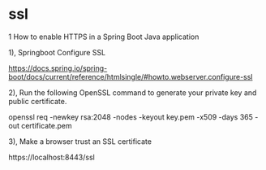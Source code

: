 # ssl
1 How to enable HTTPS in a Spring Boot Java application

1), Springboot Configure SSL

https://docs.spring.io/spring-boot/docs/current/reference/htmlsingle/#howto.webserver.configure-ssl

2), Run the following OpenSSL command to generate your private key and public certificate.

openssl req -newkey rsa:2048 -nodes -keyout key.pem -x509 -days 365 -out certificate.pem

3), Make a browser trust an SSL certificate 

https://localhost:8443/ssl


